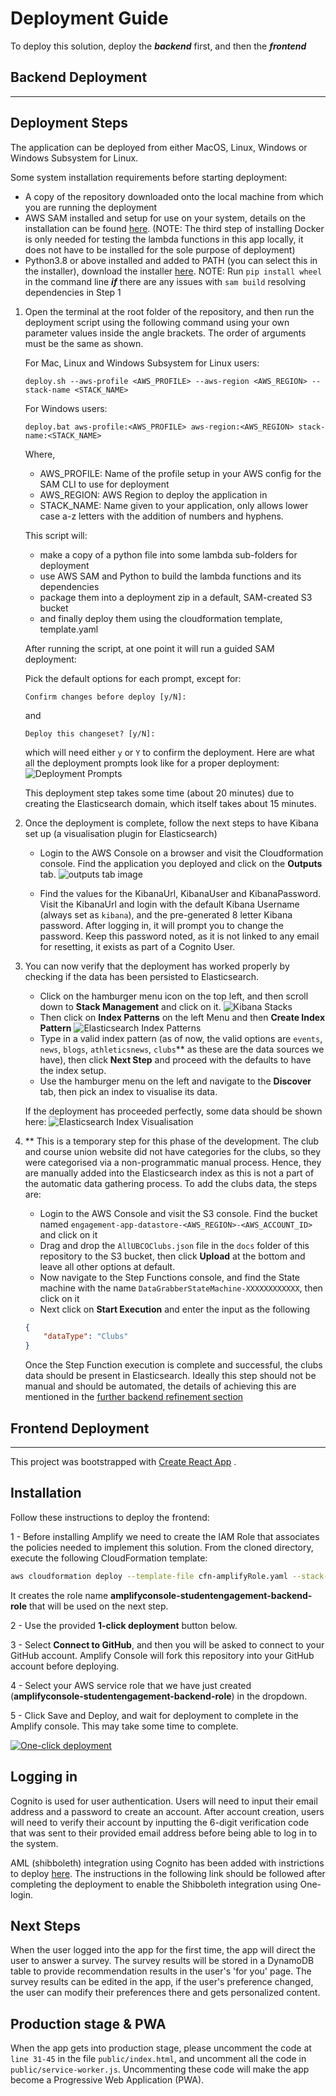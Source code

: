 # Deployment Guide

To deploy this solution, deploy the ***backend*** first, and then the ***frontend***

## Backend Deployment
<hr/>

## Deployment Steps
The application can be deployed from either MacOS, Linux, Windows or Windows Subsystem for Linux.

Some system installation requirements before starting deployment:
* A copy of the repository downloaded onto the local machine from which you are running the deployment
* AWS SAM installed and setup for use on your system, details on the installation can be found
  [here](https://docs.aws.amazon.com/serverless-application-model/latest/developerguide/serverless-sam-cli-install.html).
  (NOTE: The third step of installing Docker is only needed for testing the lambda functions in this app locally, it
  does not have to be installed for the sole purpose of deployment)
* Python3.8 or above installed and added to PATH (you can select this in the installer), download the
  installer [here](https://www.python.org/downloads/release/python-387/).
  NOTE: Run ```pip install wheel``` in the command line ***if*** there are any issues with ```sam build``` resolving dependencies in Step 1
  

1) Open the terminal at the root folder of the repository, and then run the deployment script using the following command using
   your own parameter values inside the angle brackets. The order of arguments must be the same as shown.

   For Mac, Linux and Windows Subsystem for Linux users:

   ```   
   deploy.sh --aws-profile <AWS_PROFILE> --aws-region <AWS_REGION> --stack-name <STACK_NAME>
   ```

   For Windows users:
   ```   
   deploy.bat aws-profile:<AWS_PROFILE> aws-region:<AWS_REGION> stack-name:<STACK_NAME>
   ```
    Where,
    * AWS_PROFILE: Name of the profile setup in your AWS config for the SAM CLI to use for deployment
    * AWS_REGION: AWS Region to deploy the application in
    * STACK_NAME: Name given to your application, only allows lower case a-z letters with the addition of numbers and hyphens.

   This script will:
   <ul>
   <li>make a copy of a python file into some lambda sub-folders for deployment</li>
   <li>use AWS SAM and Python to build the lambda functions and its dependencies</li>
   <li>package them into a deployment zip in a default, SAM-created S3 bucket</li>
   <li>and finally deploy them using the cloudformation template, template.yaml </li>
   </ul>
    
    After running the script, at one point it will run a guided SAM deployment:
   
    Pick the default options for each prompt, except for:
    
    ```
    Confirm changes before deploy [y/N]:
    ```   
    and
    ```
    Deploy this changeset? [y/N]:
    ```
    which will need either `y` or `Y` to confirm the deployment.
   Here are what all the deployment prompts look like for a proper deployment:
   ![Deployment Prompts](./DeploymentPrompts.png)
   
   This deployment step takes some time (about 20 minutes) due to creating the Elasticsearch domain, which itself takes
   about 15 minutes.
   
2) Once the deployment is complete, follow the next steps to have Kibana set up (a visualisation plugin for Elasticsearch)
    * Login to the AWS Console on a browser and visit the Cloudformation console. Find the application you deployed and 
      click on the **Outputs** tab.
      ![outputs tab image](./OutputsTab.PNG)
        
    * Find the values for the KibanaUrl, KibanaUser and KibanaPassword. 
      Visit the KibanaUrl and login with the default Kibana Username (always set as `kibana`), and the pre-generated
      8 letter Kibana password. After logging in, it will prompt you to change the password.
      Keep this password noted, as it is not linked to any email for resetting, it exists as part of a Cognito User.
      
3) You can now verify that the deployment has worked properly by checking if the data has been persisted to Elasticsearch.
   * Click on the hamburger menu icon on the top left, and then scroll down to **Stack Management** and click on it.
   ![Kibana Stacks](./ElasticsearchStacks.PNG)
   * Then click on **Index Patterns** on the left Menu and then **Create Index Pattern** 
   ![Elasticsearch Index Patterns](./IndexPatterns.PNG)
   * Type in a valid index pattern (as of now, the valid options are `events`, `news`, `blogs`, `athleticsnews`, `clubs`**
   as these are the data sources we have), then click **Next Step** and proceed with the defaults to have the index setup.
   * Use the hamburger menu on the left and navigate to the **Discover** tab, then pick an index to visualise its data.
    
    If the deployment has proceeded perfectly, some data should be shown here:
    ![Elasticsearch Index Visualisation](./IndexVisualisation.PNG)
   
4) ** This is a temporary step for this phase of the development. The club and course union website did not have categories
   for the clubs, so they were categorised via a non-programmatic manual process. Hence, they are manually added into the
   Elasticsearch index as this is not a part of the automatic data gathering process. To add the clubs data, the steps are:
   * Login to the AWS Console and visit the S3 console. Find the bucket named 
     `engagement-app-datastore-<AWS_REGION>-<AWS_ACCOUNT_ID>` and click on it
   * Drag and drop the `AllUBCOClubs.json` file in the `docs` folder of this repository to the S3 bucket, then click
    **Upload** at the bottom and leave all other options at default.
   * Now navigate to the Step Functions console, and find the State machine with the name 
     `DataGrabberStateMachine-XXXXXXXXXXXX`, then click on it      
   * Next click on **Start Execution** and enter the input as the following
    ```json
    {
        "dataType": "Clubs"
    }
    ```
   Once the Step Function execution is complete and successful, the clubs data should be present in Elasticsearch.
   Ideally this step should not be manual and should be automated, the details of achieving this are mentioned
   in the [further backend refinement section](https://github.com/UBC-CIC/UBCO-StudentEngagementApp/blob/main/docs/DataAggregationArchitecture.md#further-backend-refinement)
       
   


## Frontend Deployment
<hr/>

This project was bootstrapped with [Create React App](https://github.com/facebook/create-react-app) .

## Installation

Follow these instructions to deploy the frontend:

1 - Before installing Amplify we need to create the IAM Role that associates the policies needed to implement this solution. From the cloned directory, execute the following CloudFormation template: 

```bash
aws cloudformation deploy --template-file cfn-amplifyRole.yaml --stack-name studentengagement-amplify-role --capabilities CAPABILITY_NAMED_IAM
```

It creates the role name **amplifyconsole-studentengagement-backend-role** that will be used on the next step.

2 - Use the provided **1-click deployment** button below.

3 - Select **Connect to GitHub**, and then you will be asked to connect to your GitHub account. Amplify Console will fork this repository into your GitHub account before deploying.

4 - Select your AWS service role that we have just created (**amplifyconsole-studentengagement-backend-role**) in the dropdown.

5 - Click Save and Deploy, and wait for deployment to complete in the Amplify console. This may take some time to complete.


[![One-click deployment](https://oneclick.amplifyapp.com/button.svg)](https://console.aws.amazon.com/amplify/home#/deploy?repo=https://github.com/UBC-CIC/UBCO-StudentEngagementApp/tree/phase2)

## Logging in

Cognito is used for user authentication. Users will need to input their email address and a password to create an account.
After account creation, users will need to verify their account by inputting the 6-digit verification code that was sent to their provided email address before being able to log in to the system.

AML (shibboleth) integration using Cognito has been added with instrictions to deploy [here](https://github.com/UBC-CIC/Student-Connect-App/blob/phase2/docs/AuthenticationArchitecture.md). The instructions in the following link should be followed after completing the deployment to enable the Shibboleth integration using One-login.

## Next Steps

When the user logged into the app for the first time, the app will direct the user to answer a survey. The survey results will be stored in
  a DynamoDB table to provide recommendation results in the user's 'for you' page. The survey results can  be edited in the app, if the user's
  preference changed, the user can modify their preferences there and gets personalized content.

## Production stage & PWA
When the app gets into production stage, please uncomment the code at `line 31-45` in the file 
`public/index.html`, and uncomment all the code in `public/service-worker.js`. Uncommenting these code will make the app become a 
Progressive Web Application (PWA).

